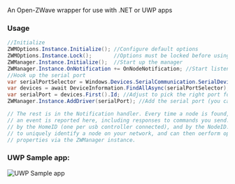 An Open-ZWave wrapper for use with .NET or UWP apps

### Usage
```csharp
//Initialize
ZWMOptions.Instance.Initialize(); //Configure default options
ZWMOptions.Instance.Lock();       //Options must be locked before using
ZWManager.Instance.Initialize();  //Start up the manager
ZWManager.Instance.OnNotification += OnNodeNotification; //Start listening for node events
//Hook up the serial port
var serialPortSelector = Windows.Devices.SerialCommunication.SerialDevice.GetDeviceSelector();
var devices = await DeviceInformation.FindAllAsync(serialPortSelector);
var serialPort = devices.First().Id; //Adjust to pick the right port for your usb stick
ZWManager.Instance.AddDriver(serialPort); //Add the serial port (you can have multiple!)# openzwave-dotnet-uwp

// The rest is in the Notification handler. Every time a node is found, changed, removed etc. 
// an event is reported here, including responses to commands you send. Nodes are identified
// by the HomeID (one per usb controller connected), and by the NodeID. You use these two values 
// to uniquely identify a node on your network, and can then oerform operations like changing 
// properties via the ZWManager instance.
```

### UWP Sample app:
![UWP Sample app](https://github.com/dotMorten/openzwave-dotnet-uwp/blob/master/Samples/UWP/OZWAppxScreenshot.png)
